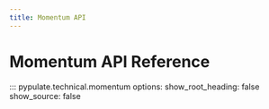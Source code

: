 ```yaml
---
title: Momentum API
---
```


# Momentum API Reference

::: pypulate.technical.momentum 
    options:
      show_root_heading: false
      show_source: false 